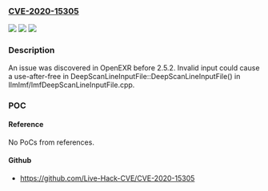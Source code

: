### [CVE-2020-15305](https://cve.mitre.org/cgi-bin/cvename.cgi?name=CVE-2020-15305)
![](https://img.shields.io/static/v1?label=Product&message=n%2Fa&color=blue)
![](https://img.shields.io/static/v1?label=Version&message=n%2Fa&color=blue)
![](https://img.shields.io/static/v1?label=Vulnerability&message=n%2Fa&color=brighgreen)

### Description

An issue was discovered in OpenEXR before 2.5.2. Invalid input could cause a use-after-free in DeepScanLineInputFile::DeepScanLineInputFile() in IlmImf/ImfDeepScanLineInputFile.cpp.

### POC

#### Reference
No PoCs from references.

#### Github
- https://github.com/Live-Hack-CVE/CVE-2020-15305

